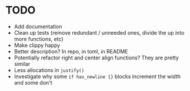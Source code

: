 # TODO

- Add documentation
- Clean up tests (remove redundant / unneeded ones, divide the up into more functions, etc)
- Make clippy happy
- Better description? In repo, in toml, in README
- Potentially refactor right and center align functions?  They are pretty similar
- Less allocations in `justify()`
- Investigate why some `if has_newline {}` blocks increment the width and some don't
